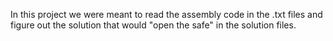 In this project we were meant to read the assembly code in the .txt files and
figure out the solution that would "open the safe" in the solution files.
